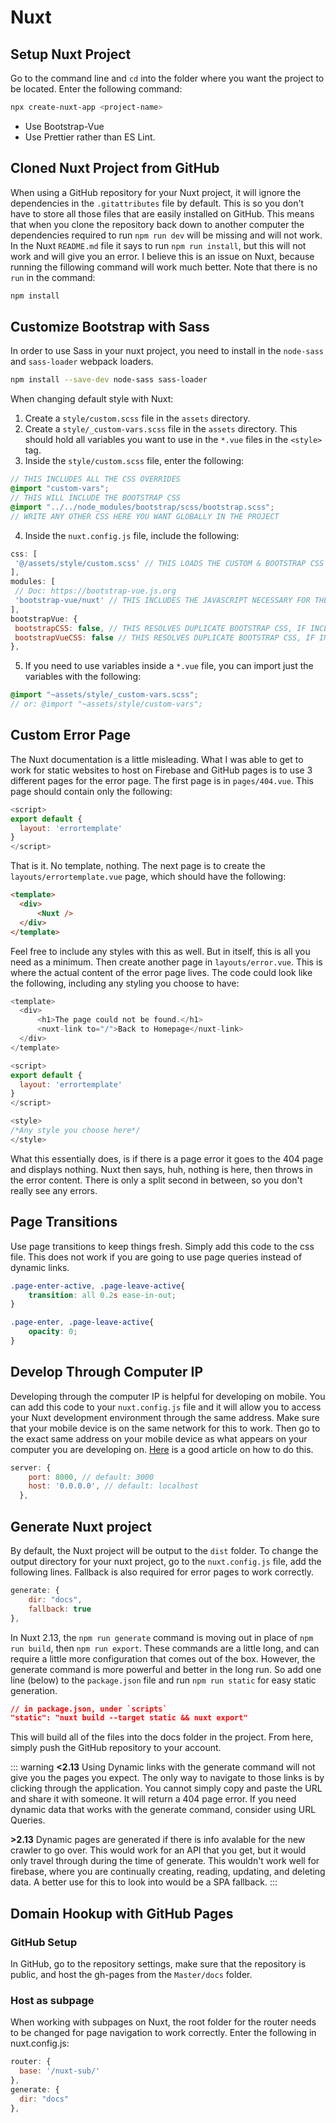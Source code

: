 # Nuxt

## Setup Nuxt Project

Go to the command line and `cd` into the folder where you want the project to be located. Enter the following command:

```bash
npx create-nuxt-app <project-name>
```

- Use Bootstrap-Vue
- Use Prettier rather than ES Lint.

## Cloned Nuxt Project from GitHub

When using a GitHub repository for your Nuxt project, it will ignore the dependencies in the `.gitattributes` file by default. This is so you don't have to store all those files that are easily installed on GitHub. This means that when you clone the repository back down to another computer the dependencies required to run `npm run dev` will be missing and will not work. In the Nuxt `README.md` file it says to run `npm run install`, but this will not work and will give you an error. I believe this is an issue on Nuxt, because running the fillowing command will work much better. Note that there is no `run` in the command:

```bash
npm install
```

## Customize Bootstrap with Sass

In order to use Sass in your nuxt project, you need to install in the `node-sass` and `sass-loader` webpack loaders.

```bash
npm install --save-dev node-sass sass-loader
```

When changing default style with Nuxt:

1. Create a `style/custom.scss` file in the `assets` directory.
2. Create a `style/_custom-vars.scss` file in the `assets` directory. This should hold all variables you want to use in the `*.vue` files in the `<style>` tag.
3. Inside the `style/custom.scss` file, enter the following:

```scss
// THIS INCLUDES ALL THE CSS OVERRIDES
@import "custom-vars";
// THIS WILL INCLUDE THE BOOTSTRAP CSS
@import "../../node_modules/bootstrap/scss/bootstrap.scss";
// WRITE ANY OTHER CSS HERE YOU WANT GLOBALLY IN THE PROJECT
```

4. Inside the `nuxt.config.js` file, include the following:

```js
css: [
 '@/assets/style/custom.scss' // THIS LOADS THE CUSTOM & BOOTSTRAP CSS
],
modules: [
 // Doc: https://bootstrap-vue.js.org
 'bootstrap-vue/nuxt' // THIS INCLUDES THE JAVASCRIPT NECESSARY FOR THE MOBILE NAVBAR, MODAL, ETC.
],
bootstrapVue: {
 bootstrapCSS: false, // THIS RESOLVES DUPLICATE BOOTSTRAP CSS, IF INCLUDED IN THE CUSTOM.SCSS
 bootstrapVueCSS: false // THIS RESOLVES DUPLICATE BOOTSTRAP CSS, IF INCLUDED IN THE CUSTOM.SCSS
},
```

5. If you need to use variables inside a `*.vue` file, you can import just the variables with the following:

```scss
@import "~assets/style/_custom-vars.scss";
// or: @import "~assets/style/custom-vars";
```

## Custom Error Page

The Nuxt documentation is a little misleading. What I was able to get to work for static websites to host on Firebase and GitHub pages is to use 3 different pages for the error page. The first page is in `pages/404.vue`. This page should contain only the following:

``` js
<script>
export default {
  layout: 'errortemplate'
}
</script>
```

That is it. No template, nothing. The next page is to create the `layouts/errortemplate.vue` page, which should have the following:

``` html
<template>
  <div>
      <Nuxt />
  </div>
</template>
```

Feel free to include any styles with this as well. But in itself, this is all you need as a minimum. Then create another page in `layouts/error.vue`. This is where the actual content of the error page lives. The code could look like the following, including any styling you choose to have:

``` js
<template>
  <div>
      <h1>The page could not be found.</h1>
      <nuxt-link to="/">Back to Homepage</nuxt-link>
  </div>
</template>

<script>
export default {
  layout: 'errortemplate'
}
</script>

<style>
/*Any style you choose here*/
</style>
```

What this essentially does, is if there is a page error it goes to the 404 page and displays nothing. Nuxt then says, huh, nothing is here, then throws in the error content. There is only a split second in between, so you don't really see any errors.

## Page Transitions

Use page transitions to keep things fresh. Simply add this code to the css file. This does not work if you are going to use page queries instead of dynamic links.

``` css
.page-enter-active, .page-leave-active{
    transition: all 0.2s ease-in-out;
}

.page-enter, .page-leave-active{
    opacity: 0;
}
```

## Develop Through Computer IP

Developing through the computer IP is helpful for developing on mobile. You can add this code to your `nuxt.config.js` file and it will allow you to access your Nuxt development environment through the same address. Make sure that your mobile device is on the same network for this to work. Then go to the exact same address on your mobile device as what appears on your computer you are developing on. [Here](https://medium.com/@jpoechill/access-your-nuxt-js-development-server-on-mobile-a4d67ac88bc6) is a good article on how to do this.

``` js
server: {     
    port: 8000, // default: 3000     
    host: '0.0.0.0', // default: localhost   
  }, 
```

## Generate Nuxt project

By default, the Nuxt project will be output to the `dist` folder. To change the output directory for your nuxt project, go to the `nuxt.config.js` file, add the following lines. Fallback is also required for error pages to work correctly.

```js
generate: {
    dir: "docs",
    fallback: true
},
```

In Nuxt 2.13, the `npm run generate` command is moving out in place of `npm run build`, then `npm run export`. These commands are a little long, and can require a little more configuration that comes out of the box. However, the generate command is more powerful and better in the long run. So add one line (below) to the `package.json` file and run `npm run static` for easy static generation.

```json
// in package.json, under `scripts`
"static": "nuxt build --target static && nuxt export"
```

This will build all of the files into the docs folder in the project. From here, simply push the GitHub repository to your account.

::: warning
**\<2.13** Using Dynamic links with the generate command will not give you the pages you expect. The only way to navigate to those links is by clicking through the application. You cannot simply copy and paste the URL and share it with someone. It will return a 404 page error. If you need dynamic data that works with the generate command, consider using URL Queries.

**\>2.13** Dynamic pages are generated if there is info avalable for the new crawler to go over. This would work for an API that you get, but it would only travel through during the time of generate. This wouldn't work well for firebase, where you are continually creating, reading, updating, and deleting data. A better use for this to look into would be a SPA fallback.
:::

## Domain Hookup with GitHub Pages

### GitHub Setup

In GitHub, go to the repository settings, make sure that the repository is public, and host the gh-pages from the `Master/docs` folder.

### Host as subpage

When working with subpages on Nuxt, the root folder for the router needs to be changed for page navigation to work correctly. Enter the following in nuxt.config.js:

```js
router: {
  base: '/nuxt-sub/'
},
generate: {
  dir: "docs"
},
```
